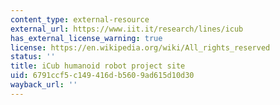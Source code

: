 ```yaml
---
content_type: external-resource
external_url: https://www.iit.it/research/lines/icub
has_external_license_warning: true
license: https://en.wikipedia.org/wiki/All_rights_reserved
status: ''
title: iCub humanoid robot project site
uid: 6791ccf5-c149-416d-b560-9ad615d10d30
wayback_url: ''
---
```

